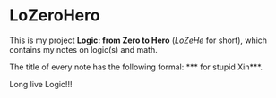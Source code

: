 # LoZeroHero

This is my project **Logic: from Zero to Hero** (*LoZeHe* for short), which contains my notes on logic(s) and math.

The title of every note has the following formal: *** <xxxx> for stupid Xin***.

Long live Logic!!!
